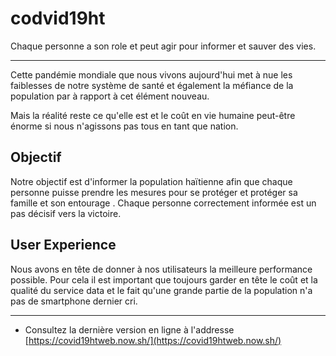 # codvid19ht

Chaque personne a son role et peut agir pour informer et sauver des vies.

---

Cette pandémie mondiale que nous vivons aujourd'hui met à nue les faiblesses de notre système de santé et également la méfiance de la population par à rapport à cet élément nouveau. 

Mais la réalité reste ce qu'elle est et le coût en vie humaine peut-être énorme si nous n'agissons pas tous en tant que nation. 



## Objectif

Notre objectif est d'informer la population haïtienne afin que chaque personne puisse prendre les mesures pour se protéger et protéger sa famille et son entourage . Chaque personne correctement informée est un pas décisif vers la victoire.


## User Experience

Nous avons en tête de donner à nos utilisateurs la meilleure performance possible. Pour cela il est important que toujours garder en tête le coût et la qualité du service data et le fait qu'une grande partie de la population n'a pas de smartphone dernier cri.



---


- Consultez la dernière version en ligne à l'addresse [https://covid19htweb.now.sh/](https://covid19htweb.now.sh/)


